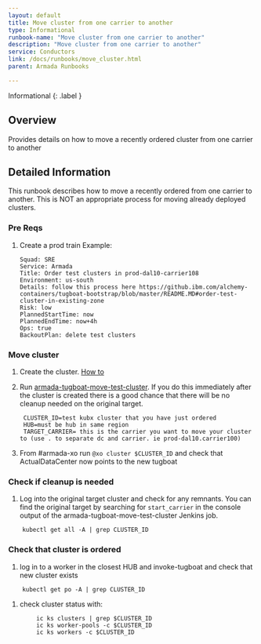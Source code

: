 ```yaml
---
layout: default
title: Move cluster from one carrier to another
type: Informational
runbook-name: "Move cluster from one carrier to another"
description: "Move cluster from one carrier to another"
service: Conductors
link: /docs/runbooks/move_cluster.html
parent: Armada Runbooks

---
```


Informational
{: .label }

## Overview

Provides details on how to move a recently ordered cluster from one carrier to another

## Detailed Information

This runbook describes how to move a recently ordered from one carrier to another. This is NOT an appropriate process for moving already deployed clusters.

### Pre Reqs

1. Create a prod train
    Example: 
    
    ```
    Squad: SRE
    Service: Armada
    Title: Order test clusters in prod-dal10-carrier108
    Environment: us-south
    Details: follow this process here https://github.ibm.com/alchemy-containers/tugboat-bootstrap/blob/master/README.MD#order-test-cluster-in-existing-zone
    Risk: low
    PlannedStartTime: now
    PlannedEndTime: now+4h
    Ops: true
    BackoutPlan: delete test clusters
    ```

### Move cluster

1. Create the cluster. [How to](https://pages.github.ibm.com/alchemy-conductors/documentation-pages/docs/runbooks/armada/sre-order-test-clusters.html)

1. Run [armada-tugboat-move-test-cluster](https://alchemy-containers-jenkins.swg-devops.com/job/Containers-Runtime/job/armada-cruiser-automated-recovery/job/armada-tugboat-move-test-cluster/).  If you do this immediately after the cluster is created there is a good chance that there will be no cleanup needed on the original target.

        CLUSTER_ID=test kubx cluster that you have just ordered
        HUB=must be hub in same region
        TARGET_CARRIER= this is the carrier you want to move your cluster to (use . to separate dc and carrier. ie prod-dal10.carrier100)
	
1. From #armada-xo run `@xo cluster $CLUSTER_ID` and check that ActualDataCenter now points to the new tugboat

### Check if cleanup is needed

1. Log into the original target cluster and check for any remnants.  You can find the original target by searching for `start_carrier` in the console output of the armada-tugboat-move-test-cluster Jenkins job.

```
	kubectl get all -A | grep CLUSTER_ID
```

### Check that cluster is ordered

1. log in to a worker in the closest HUB and invoke-tugboat and check that new cluster exists
```
	kubectl get po -A | grep CLUSTER_ID
```
1. check cluster status with:
```
        ic ks clusters | grep $CLUSTER_ID
        ic ks worker-pools -c $CLUSTER_ID
        ic ks workers -c $CLUSTER_ID
```
